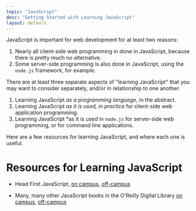 ```yaml
---
topic: "JavaScript"
desc: "Getting Started with Learning JavaScript"
layout: default
---
```



JavaScript is important for web development for at least two reasons:

1. Nearly all client-side web programming in done in JavaScript, because there is pretty much no alternative. 
2. Some server-side programming is also done in JavaScript, using the `node.js` framework, for example.

There are at least three separate aspects of "learning JavaScript" that you may want to consider separately, and/or in relationship to one another.

1. Learning JavaScript *as a programming language*, in the abstract.
2. Learning JavaScript *as it is used, in practice* for client-side web application programming.
3. Learning JavaScript *as it is used in `node.js` for server-side web programming, or for command line applications.

Here are a few resources for learning JavaScript, and where each one is useful.

# Resources for Learning JavaScript

* Head First JavaScript, [on campus](http://proquest.safaribooksonline.com/book/programming/javascript/9781449340124), [off-campus](http://proquest.safaribooksonline.com.proxy.library.ucsb.edu:2048/book/programming/javascript/9781449340124)

* Many, many other JavaScript books in the O'Reilly Digital Library [on campus](http://proquest.safaribooksonline.com/search?q=javascript), [off-campus](http://proquest.safaribooksonline.com.com.proxy.library.ucsb.edu:2048/search?q=javascript)

